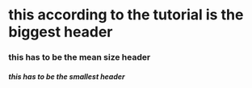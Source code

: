 # this according to the tutorial is the biggest header
### this has to be the mean size header
##### this has to be the smallest header
